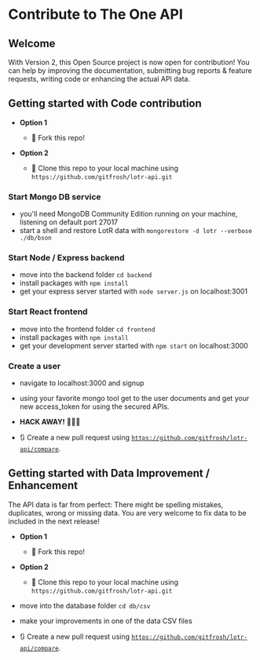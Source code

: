 # Contribute to The One API

## Welcome 

With Version 2, this Open Source project is now open for contribution! You can help by improving the documentation, submitting bug reports & feature requests, writing code or enhancing the actual API data.

## Getting started with Code contribution

- **Option 1**
    - 🍴 Fork this repo!

- **Option 2**
    - 👯 Clone this repo to your local machine using `https://github.com/gitfrosh/lotr-api.git`

### Start Mongo DB service

- you'll need MongoDB Community Edition running on your machine, listening on default port 27017
- start a shell and restore LotR data with `mongorestore -d lotr --verbose ./db/bson`

### Start Node / Express backend

- move into the backend folder `cd backend`
- install packages with `npm install`
- get your express server started with `node server.js` on localhost:3001

### Start React frontend

- move into the frontend folder `cd frontend`
- install packages with `npm install`
- get your development server started with `npm start` on localhost:3000

### Create a user
- navigate to localhost:3000 and signup
- using your favorite mongo tool get to the user documents and get your new access_token for using the secured APIs.

- **HACK AWAY!** 🔨🔨🔨

- 🔃 Create a new pull request using <a href="https://github.com/gitfrosh/lotr-api/compare" target="_blank">`https://github.com/gitfrosh/lotr-api/compare`</a>.


## Getting started with Data Improvement / Enhancement

The API data is far from perfect: There might be spelling mistakes, duplicates, wrong or missing data. You are very welcome to fix data to be included in the next release!

- **Option 1**
    - 🍴 Fork this repo!

- **Option 2**
    - 👯 Clone this repo to your local machine using `https://github.com/gitfrosh/lotr-api.git`

- move into the database folder `cd db/csv`
- make your improvements in one of the data CSV files
- 🔃 Create a new pull request using <a href="https://github.com/gitfrosh/lotr-api/compare" target="_blank">`https://github.com/gitfrosh/lotr-api/compare`</a>.